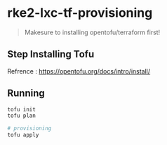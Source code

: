 # rke2-lxc-tf-provisioning

> Makesure to installing opentofu/terraform first!

## Step Installing Tofu

Refrence : https://opentofu.org/docs/intro/install/

## Running 

```sh
tofu init 
tofu plan 

# provisioning 
tofu apply 
```
